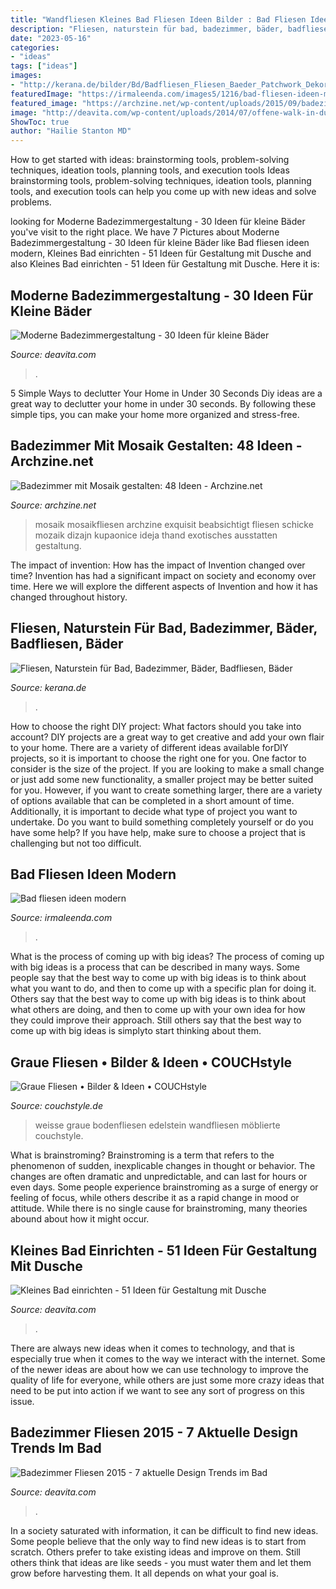 ```yaml
---
title: "Wandfliesen Kleines Bad Fliesen Ideen Bilder : Bad Fliesen Ideen Modern"
description: "Fliesen, naturstein für bad, badezimmer, bäder, badfliesen, bäder"
date: "2023-05-16"
categories:
- "ideas"
tags: ["ideas"]
images:
- "http://kerana.de/bilder/Bd/Badfliesen_Fliesen_Baeder_Patchwork_Dekorfliesen_Betonoptik_Zementfliesen_29.JPG"
featuredImage: "https://irmaleenda.com/images5/1216/bad-fliesen-ideen-modern/bad-fliesen-ideen-modern-91_3.jpg"
featured_image: "https://archzine.net/wp-content/uploads/2015/09/badezimmer-mit-mosaik-elegante-schicke-beleuchtung.jpg"
image: "http://deavita.com/wp-content/uploads/2014/07/offene-walk-in-dusche-glaswaende-weisse-wandfliesen-holzboden.jpg"
ShowToc: true
author: "Hailie Stanton MD"
---
```



How to get started with ideas: brainstorming tools, problem-solving techniques, ideation tools, planning tools, and execution tools
Ideas brainstorming tools, problem-solving techniques, ideation tools, planning tools, and execution tools can help you come up with new ideas and solve problems.

	

		
looking for Moderne Badezimmergestaltung - 30 Ideen für kleine Bäder you've visit to the right place. We have 7 Pictures about Moderne Badezimmergestaltung - 30 Ideen für kleine Bäder like Bad fliesen ideen modern, Kleines Bad einrichten - 51 Ideen für Gestaltung mit Dusche and also Kleines Bad einrichten - 51 Ideen für Gestaltung mit Dusche. Here it is:
		
    
## Moderne Badezimmergestaltung - 30 Ideen Für Kleine Bäder

<img loading=lazy src="https://deavita.com/wp-content/uploads/2014/07/kleines-bad-gestalten-ideen-mosaik-braun-beige-kleiner-waschtisch.jpg" onerror="this.onerror=null;this.src='https://tse1.mm.bing.net/th?id=OIP.mucgZsUAiMUeprUbhi0dSQHaJ3&amp;pid=15.1';" alt="Moderne Badezimmergestaltung - 30 Ideen für kleine Bäder">

_Source: deavita.com_

>. 

	

5 Simple Ways to declutter Your Home in Under 30 Seconds
Diy ideas are a great way to declutter your home in under 30 seconds. By following these simple tips, you can make your home more organized and stress-free.

    
## Badezimmer Mit Mosaik Gestalten: 48 Ideen - Archzine.net

<img loading=lazy src="https://archzine.net/wp-content/uploads/2015/09/badezimmer-mit-mosaik-elegante-schicke-beleuchtung.jpg" onerror="this.onerror=null;this.src='https://tse1.mm.bing.net/th?id=OIP.z6lC8jpv-BJ0OzooojzpDAHaJQ&amp;pid=15.1';" alt="Badezimmer mit Mosaik gestalten: 48 Ideen - Archzine.net">

_Source: archzine.net_

>mosaik mosaikfliesen archzine exquisit beabsichtigt fliesen schicke mozaik dizajn kupaonice ideja thand exotisches ausstatten gestaltung. 

	

The impact of invention: How has the impact of Invention changed over time?
Invention has had a significant impact on society and economy over time. Here we will explore the different aspects of Invention and how it has changed throughout history.

    
## Fliesen, Naturstein Für Bad, Badezimmer, Bäder, Badfliesen, Bäder

<img loading=lazy src="http://kerana.de/bilder/Bd/Badfliesen_Fliesen_Baeder_Patchwork_Dekorfliesen_Betonoptik_Zementfliesen_29.JPG" onerror="this.onerror=null;this.src='https://tse2.mm.bing.net/th?id=OIP.5yimjusZEMm1p1ukea7VyAHaGA&amp;pid=15.1';" alt="Fliesen, Naturstein für Bad, Badezimmer, Bäder, Badfliesen, Bäder">

_Source: kerana.de_

>. 

	

How to choose the right DIY project: What factors should you take into account?
DIY projects are a great way to get creative and add your own flair to your home. There are a variety of different ideas available forDIY projects, so it is important to choose the right one for you. One factor to consider is the size of the project. If you are looking to make a small change or just add some new functionality, a smaller project may be better suited for you. However, if you want to create something larger, there are a variety of options available that can be completed in a short amount of time. Additionally, it is important to decide what type of project you want to undertake. Do you want to build something completely yourself or do you have some help? If you have help, make sure to choose a project that is challenging but not too difficult.

    
## Bad Fliesen Ideen Modern

<img loading=lazy src="https://irmaleenda.com/images5/1216/bad-fliesen-ideen-modern/bad-fliesen-ideen-modern-91_3.jpg" onerror="this.onerror=null;this.src='https://tse4.mm.bing.net/th?id=OIP.3wzI6yzo8izK_msWz5OPbgHaFp&amp;pid=15.1';" alt="Bad fliesen ideen modern">

_Source: irmaleenda.com_

>. 

	

What is the process of coming up with big ideas?
The process of coming up with big ideas is a process that can be described in many ways. Some people say that the best way to come up with big ideas is to think about what you want to do, and then to come up with a specific plan for doing it. Others say that the best way to come up with big ideas is to think about what others are doing, and then to come up with your own idea for how they could improve their approach. Still others say that the best way to come up with big ideas is simplyto start thinking about them.

    
## Graue Fliesen • Bilder &amp; Ideen • COUCHstyle

<img loading=lazy src="https://www.couchstyle.de/bilder/hauptbild/badezimmer--moeblierte-wohnung-fliesen-badezimmer-weissefliesen-grauefliesen-e-rent-agentur--alina-edelstein__199882b8-d28d-4468-b6ef-d549c532249e.jpeg" onerror="this.onerror=null;this.src='https://tse1.mm.bing.net/th?id=OIP.sEDp70w3Cl1vlg-lL8BxHwHaLJ&amp;pid=15.1';" alt="Graue Fliesen • Bilder &amp; Ideen • COUCHstyle">

_Source: couchstyle.de_

>weisse graue bodenfliesen edelstein wandfliesen möblierte couchstyle. 

	

What is brainstroming?
Brainstroming is a term that refers to the phenomenon of sudden, inexplicable changes in thought or behavior. The changes are often dramatic and unpredictable, and can last for hours or even days. Some people experience brainstroming as a surge of energy or feeling of focus, while others describe it as a rapid change in mood or attitude. While there is no single cause for brainstroming, many theories abound about how it might occur.

    
## Kleines Bad Einrichten - 51 Ideen Für Gestaltung Mit Dusche

<img loading=lazy src="http://deavita.com/wp-content/uploads/2014/07/offene-walk-in-dusche-glaswaende-weisse-wandfliesen-holzboden.jpg" onerror="this.onerror=null;this.src='https://tse1.mm.bing.net/th?id=OIP.uPq-fZjZIeIs4jAvYecESAHaK4&amp;pid=15.1';" alt="Kleines Bad einrichten - 51 Ideen für Gestaltung mit Dusche">

_Source: deavita.com_

>. 

	

There are always new ideas when it comes to technology, and that is especially true when it comes to the way we interact with the internet. Some of the newer ideas are about how we can use technology to improve the quality of life for everyone, while others are just some more crazy ideas that need to be put into action if we want to see any sort of progress on this issue.

    
## Badezimmer Fliesen 2015 - 7 Aktuelle Design Trends Im Bad

<img loading=lazy src="https://deavita.com/wp-content/uploads/2015/01/badezimmer-fliesen-2015-grau-nuancen-freistehende-badewanne.jpg" onerror="this.onerror=null;this.src='https://tse3.mm.bing.net/th?id=OIP.qazLVHRHCmSiZLjU_upT2wHaJ6&amp;pid=15.1';" alt="Badezimmer Fliesen 2015 - 7 aktuelle Design Trends im Bad">

_Source: deavita.com_

>. 

	

In a society saturated with information, it can be difficult to find new ideas. Some people believe that the only way to find new ideas is to start from scratch. Others prefer to take existing ideas and improve on them. Still others think that ideas are like seeds - you must water them and let them grow before harvesting them. It all depends on what your goal is.

